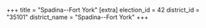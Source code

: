 +++
title = "Spadina--Fort York"
[extra]
election_id = 42
district_id = "35101"
district_name = "Spadina--Fort York"
+++

